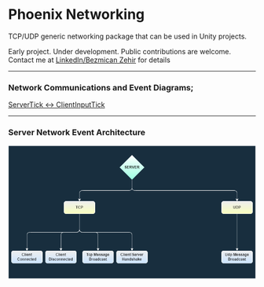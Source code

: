 # Phoenix Networking

TCP/UDP generic networking package that can be used in Unity projects.

Early project. Under development. Public contributions are welcome. Contact me at [LinkedIn/Bezmican Zehir](https://www.linkedin.com/in/bezmicanzehir/) for details

---

### Network Communications and Event Diagrams;
[ServerTick <-> ClientInputTick](https://github.com/kirisakiken/phoenix-networking/blob/master/.docs/PhoenixNetworking/UDP/UDP_ClientInputTick_ServerTick_Diagram.png) 

---

### Server Network Event Architecture

![server network event architecture](https://github.com/kirisakiken/phoenix-networking/blob/master/.docs/PhoenixNetworking/Server/Server_Network_Event_Architecture.png "Server Network Event Architecture")

